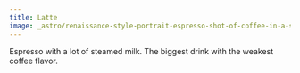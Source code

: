 ```yaml
---
title: Latte
image: _astro/renaissance-style-portrait-espresso-shot-of-coffee-in-a-small-cup-centered-golden-ratio-best-qua-694949625.png
---
```

Espresso with a lot of steamed milk. The biggest drink with the weakest coffee flavor.
